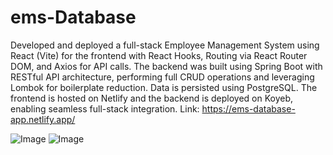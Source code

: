# ems-Database
Developed and deployed a full-stack Employee Management System using React (Vite) for the frontend with React Hooks, Routing via React Router DOM, and Axios for API calls. The backend was built using Spring Boot with RESTful API architecture, performing full CRUD operations and leveraging Lombok for boilerplate reduction. Data is persisted using PostgreSQL. The frontend is hosted on Netlify and the backend is deployed on Koyeb, enabling seamless full-stack integration.
Link: https://ems-database-app.netlify.app/ 

![Image](https://github.com/user-attachments/assets/3a8d6080-2940-4515-beb3-a0ab8a102b0a)
![Image](https://github.com/user-attachments/assets/3807a4aa-37d6-478b-8fc7-18d08bef1b58)
